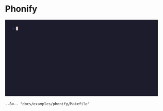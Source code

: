 # Phonify

![demo](./demo.gif)

```make title="Makefile (phonify)"
--8<-- "docs/examples/phonify/Makefile"
```

